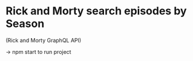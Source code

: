 # Rick and Morty search episodes by Season
(Rick and Morty GraphQL API)

-> npm start to run project
